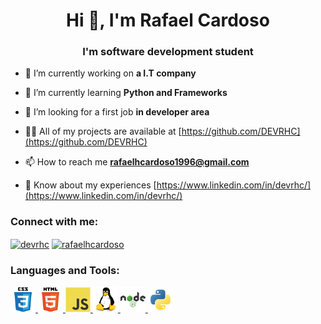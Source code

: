 <h1 align="center">Hi 👋, I'm Rafael Cardoso</h1>
<h3 align="center">I'm software development student</h3>

- 🤝 I’m currently working on **a I.T company**

- 🌱 I’m currently learning **Python and Frameworks**

- 🔭 I’m looking for a first job **in developer area**

- 👨‍💻 All of my projects are available at [https://github.com/DEVRHC](https://github.com/DEVRHC)

- 📫 How to reach me **rafaelhcardoso1996@gmail.com**

- 📄 Know about my experiences [https://www.linkedin.com/in/devrhc/](https://www.linkedin.com/in/devrhc/)

<h3 align="left">Connect with me:</h3>
<p align="left">
<a href="https://linkedin.com/in/devrhc" target="blank"><img align="center" src="https://raw.githubusercontent.com/rahuldkjain/github-profile-readme-generator/master/src/images/icons/Social/linked-in-alt.svg" alt="devrhc" height="30" width="40" /></a>
<a href="https://instagram.com/rafaelhcardoso" target="blank"><img align="center" src="https://raw.githubusercontent.com/rahuldkjain/github-profile-readme-generator/master/src/images/icons/Social/instagram.svg" alt="rafaelhcardoso" height="30" width="40" /></a>
</p>

<h3 align="left">Languages and Tools:</h3>
<p align="left"> <a href="https://www.w3schools.com/css/" target="_blank" rel="noreferrer"> <img src="https://raw.githubusercontent.com/devicons/devicon/master/icons/css3/css3-original-wordmark.svg" alt="css3" width="40" height="40"/> </a> <a href="https://grafana.com" target="_blank" rel="noreferrer"><img src="https://raw.githubusercontent.com/devicons/devicon/master/icons/html5/html5-original-wordmark.svg" alt="html5" width="40" height="40"/> </a> <a href="https://developer.mozilla.org/en-US/docs/Web/JavaScript" target="_blank" rel="noreferrer"> <img src="https://raw.githubusercontent.com/devicons/devicon/master/icons/javascript/javascript-original.svg" alt="javascript" width="40" height="40"/> </a> <a href="https://www.linux.org/" target="_blank" rel="noreferrer"> <img src="https://raw.githubusercontent.com/devicons/devicon/master/icons/linux/linux-original.svg" alt="linux" width="40" height="40"/> </a> <a href="https://nodejs.org" target="_blank" rel="noreferrer"> <img src="https://raw.githubusercontent.com/devicons/devicon/master/icons/nodejs/nodejs-original-wordmark.svg" alt="nodejs" width="40" height="40"/> </a> <a href="https://www.postgresql.org" target="_blank" rel="noreferrer"><img src="https://raw.githubusercontent.com/devicons/devicon/master/icons/python/python-original.svg" alt="python" width="40" height="40"/> </a> </p>


